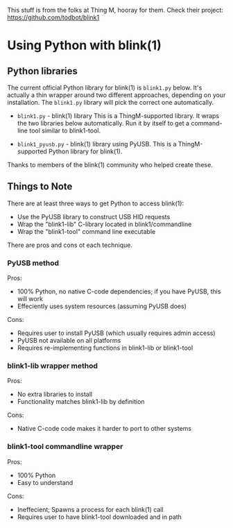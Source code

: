 This stuff is from the folks at Thing M, hooray for them. Check their project:
https://github.com/todbot/blink1

Using Python with blink(1)
==========================

Python libraries
----------------

The current official Python library for blink(1) is `blink1.py` below. It's actually a thin wrapper around two different approaches, depending on your installation.  The `blink1.py` library will pick the correct one automatically.

- `blink1.py` - blink(1) library
This is a ThingM-supported library. It wraps the two libraries below automatically.
Run it by itself to get a command-line tool similar to blink1-tool.

- `blink1_pyusb.py` - blink(1) library using PyUSB.
This is a ThingM-supported Python library for blink(1).

Thanks to members of the blink(1) community who helped create these.


## Things to Note ##

There are at least three ways to get Python to access blink(1): 

- Use the PyUSB library to construct USB HID requests
- Wrap the "blink1-lib" C-library located in blink1/commandline
- Wrap the "blink1-tool" command line executable

There are pros and cons ot each technique.

### PyUSB method ###

Pros:
- 100% Python, no native C-code dependencies; if you have PyUSB, this will work
- Effeciently uses system resources (assuming PyUSB does)

Cons:
- Requires user to install PyUSB (which usually requires admin access)
- PyUSB not available on all platforms 
- Requires re-implementing functions in blink1-lib or blink1-tool 

### blink1-lib wrapper method ###

Pros:
- No extra libraries to install
- Functionality matches blink1-lib by definition

Cons:
- Native C-code code makes it harder to port to other systems

### blink1-tool commandline wrapper ###

Pros:
- 100% Python
- Easy to understand

Cons:
- Ineffecient; Spawns a process for each blink(1) call
- Requires user to have blink1-tool downloaded and in path

